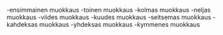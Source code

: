 -ensimmainen muokkaus
-toinen muokkaus
-kolmas muokkaus
-neljas muokkaus
-viides muokkaus
-kuudes muokkaus
-seitsemas muokkaus
-kahdeksas muokkaus
-yhdeksas muokkaus
-kymmenes muokkaus
